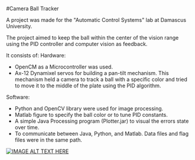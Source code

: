 #Camera Ball Tracker

A project was made for the "Automatic Control Systems" lab at Damascus University.

The project aimed to keep the ball within the center of the vision range using the PID controller and computer vision as feedback.

It consists of:
Hardware:
- OpenCM as a Microcontroller was used.
- Ax-12 Dynamixel servos for building a pan-tilt mechanism. This mechanism held a camera to track a ball with a specific color and tried to move it to the middle of the plate using the PID algorithm.

Software:
- Python and OpenCV library were used for image processing.
- Matlab figure to specify the ball color or to tune PID constants.
- A simple Java Processing program (Plotter.jar) to visual the errors state over time.
- To communicate between Java, Python, and Matlab. Data files and flag files were in the same path.

[![IMAGE ALT TEXT HERE](https://yt3.ggpht.com/yti/APfAmoGwW51LXGRaNG7vI2MoAyoO52b6vWbqe--5YvKGtQ=s88-c-k-c0x00ffffff-no-rj-mo)](https://youtu.be/6jPBWti7ggk)
